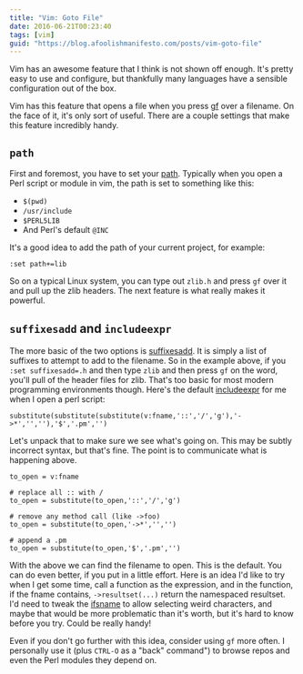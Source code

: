 ```yaml
---
title: "Vim: Goto File"
date: 2016-06-21T00:23:40
tags: [vim]
guid: "https://blog.afoolishmanifesto.com/posts/vim-goto-file"
---
```

Vim has an awesome feature that I think is not shown off enough.  It's pretty
easy to use and configure, but thankfully many languages have a sensible
configuration out of the box.

<!--more-->

Vim has this feature that opens a file when you press
[gf](http://vimdoc.sourceforge.net/htmldoc/editing.html#gf) over a filename.  On
the face of it, it's only sort of useful.  There are a couple settings that make
this feature incredibly handy.

## `path`

First and foremost, you have to set your
[path](http://vimdoc.sourceforge.net/htmldoc/options.html#%27path%27).
Typically when you open a Perl script or module in vim, the path is set to
something like this:

 * `$(pwd)`
 * `/usr/include`
 * `$PERL5LIB`
 * And Perl's default `@INC`

It's a good idea to add the path of your current project, for example:

```
:set path+=lib
```

So on a typical Linux system, you can type out `zlib.h` and press `gf` over it
and pull up the zlib headers.  The next feature is what really makes it
powerful.

## `suffixesadd` and `includeexpr`

The more basic of the two options is
[suffixesadd](http://vimdoc.sourceforge.net/htmldoc/options.html#%27suffixesadd%27).
It is simply a list of suffixes to attempt to add to the filename.  So in the
example above, if you `:set suffixesadd=.h` and then type `zlib` and then press
`gf` on the word, you'll pull of the header files for zlib.  That's too basic
for most modern programming environments though.  Here's the default
[includeexpr](http://vimdoc.sourceforge.net/htmldoc/options.html#%27includeexpr%27)
for me when I open a perl script:

```
substitute(substitute(substitute(v:fname,'::','/','g'),'->*','',''),'$','.pm','')
```

Let's unpack that to make sure we see what's going on.  This may be subtly
incorrect syntax, but that's fine.  The point is to communicate what is
happening above.

```
to_open = v:fname

# replace all :: with /
to_open = substitute(to_open,'::','/','g')

# remove any method call (like ->foo)
to_open = substitute(to_open,'->*','','')

# append a .pm
to_open = substitute(to_open,'$','.pm','')
```

With the above we can find the filename to open.  This is the default.  You can
do even better, if you put in a little effort.  Here is an idea I'd like to try
when I get some time, call a function as the expression, and in the function, if
the fname contains, `->resultset(...)` return the namespaced resultset.  I'd
need to tweak the
[ifsname](http://vimdoc.sourceforge.net/htmldoc/options.html#%27isfname%27) to
allow selecting weird characters, and maybe that would be more problematic than
it's worth, but it's hard to know before you try. Could be really handy!

Even if you don't go further with this idea, consider using `gf` more
often.  I personally use it (plus `CTRL-O` as a "back" command") to browse repos
and even the Perl modules they depend on.
